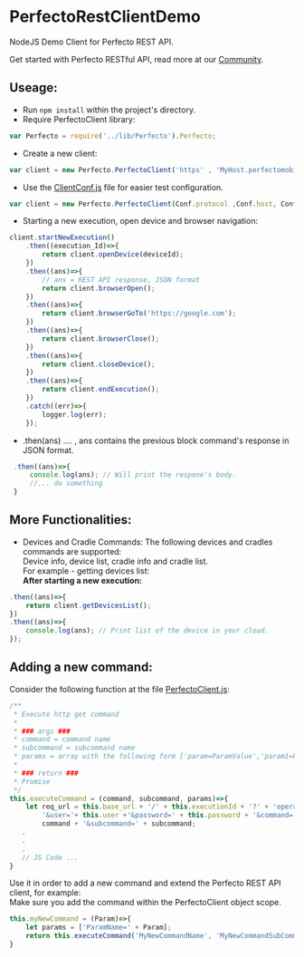 # PerfectoRestClientDemo
NodeJS Demo Client for Perfecto REST API. <br/>

Get started with Perfecto RESTful API, read more at our [Community](https://community.perfectomobile.com/posts/938046-getting-started-with-rest-api).

## **Useage:**

- Run `npm install` within the project's directory.
- Require PerfectoClient library:
``` JavaScript
var Perfecto = require('../lib/Perfecto').Perfecto;
``` 
- Create a new client:
```JavaScript
var client = new Perfecto.PerfectoClient('https' , 'MyHost.perfectomobile.com', MyUser, MyPassword);
``` 
- Use the [ClientConf.js](test/ClientConf.js) file for easier test configuration.
```JavaScript
var client = new Perfecto.PerfectoClient(Conf.protocol ,Conf.host, Conf.user, Conf.pass);
``` 
- Starting a new execution, open device and browser navigation:
```JavaScript
client.startNewExecution()
    .then((execution_Id)=>{
        return client.openDevice(deviceId);
    })
    .then((ans)=>{
        // ans = REST API response, JSON format
        return client.browserOpen();
    })
    .then((ans)=>{
        return client.browserGoTo('https://google.com');
    })
    .then((ans)=>{
        return client.browserClose();
    })
    .then((ans)=>{
        return client.closeDevice();
    })
    .then((ans)=>{
        return client.endExecution();
    })
    .catch((err)=>{
        logger.log(err);
    });

``` 
- .then(ans) .... , ans contains the previous block command's response in JSON format. 
```JavaScript
 .then((ans)=>{
     console.log(ans); // Will print the respone's body.
     //... do something
 }
```

## **More Functionalities:**
- Devices and Cradle Commands: 
  The following devices and cradles commands are supported: <br/>
  Device info, device list, cradle info and cradle list. <br/>
  For example - getting devices list: <br/>
  **After starting a new execution:** 
```JavaScript
.then((ans)=>{
    return client.getDevicesList();
})
.then((ans)=>{
    console.log(ans); // Print list of the device in your cloud.
});
```

## **Adding a new command:** 
Consider the following function at the file [PerfectoClient.js](lib/PerfectoClient.js): <br/>
```JavaScript
/**
 * Execute http get command
 * 
 * ### args ###
 * command = command name
 * subcommand = subcommand name
 * params = array with the following form ['param=ParamValue','param1=ParamValue' ....]
 * 
 * ### return ###
 * Promise
 */
this.executeCommand = (command, subcommand, params)=>{
    let req_url = this.base_url + '/' + this.executionId + '?' + 'operation=command' +
        '&user='+ this.user +'&password=' + this.password + '&command=' + 
        command + '&subcommand=' + subcommand;
   .
   .
   .
   // JS Code ...
}
```

Use it in order to add a new command and extend the Perfecto REST API client, for example:<br/>
Make sure you add the command within the PerfectoClient object scope. <br/>
```JavaScript
this.myNewCommand = (Param)=>{
    let params = ['ParamName=' + Param];
    return this.executeCommand('MyNewCommandName', 'MyNewCommandSubCommand', params);
}
```